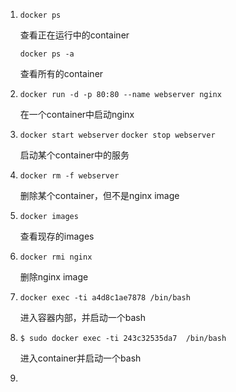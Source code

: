 1. `docker ps`

   查看正在运行中的container

   `docker ps -a`

   查看所有的container

2. `docker run -d -p 80:80 --name webserver nginx`

   在一个container中启动nginx

3. `docker start webserver`  `docker stop webserver`

   启动某个container中的服务

4. `docker rm -f webserver`

   删除某个container，但不是nginx image

5. `docker images`

   查看现存的images

6. `docker rmi nginx`

   删除nginx image

7. `docker exec -ti a4d8c1ae7878 /bin/bash`

   进入容器内部，并启动一个bash

8. `$ sudo docker exec -ti 243c32535da7  /bin/bash`

   进入container并启动一个bash

9. ​